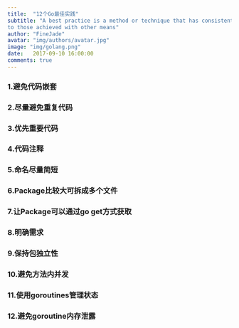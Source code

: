 ```yaml
---
title:  "12个Go最佳实践"
subtitle: "A best practice is a method or technique that has consistently shown results superior
to those achieved with other means"
author: "FineJade"
avatar: "img/authors/avatar.jpg"
image: "img/golang.png"
date:   2017-09-10 16:00:00
comments: true
---
```


### 1.避免代码嵌套

### 2.尽量避免重复代码

### 3.优先重要代码

### 4.代码注释

### 5.命名尽量简短

### 6.Package比较大可拆成多个文件

### 7.让Package可以通过go get方式获取

### 8.明确需求

### 9.保持包独立性

### 10.避免方法内并发

### 11.使用goroutines管理状态

### 12.避免goroutine内存泄露